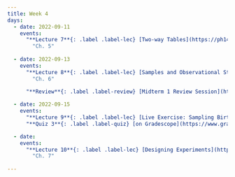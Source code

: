 ```yaml
---
title: Week 4
days:
  - date: 2022-09-11
    events:
      "**Lecture 7**{: .label .label-lec} [Two-way Tables](https://ph142-ucb.github.io/fa23/src/lec/Lec7_Two-way-tables.pdf) [(Recording)](https://berkeley.zoom.us/rec/share/qLO-sq31ltzeqG4piCoZ5hgrhHWJyCz1OnF4opexSJa8KcJkbTHQmllTrmf_U0_i.gG8gXz1v16m0JGAg)":
        "Ch. 5"
      
  - date: 2022-09-13
    events:
      "**Lecture 8**{: .label .label-lec} [Samples and Observational Studies](https://ph142-ucb.github.io/fa23/src/lec/Lec-8-_ObservationalStudies.pdf) [(Recording)](https://berkeley.zoom.us/rec/share/eQubv1IzCg4Cq4LxfyI1q__vHRGz1IPg57JaaJXw2q0cMqd_XLT7mQV3tHgW73sP.UuC6A3Mdtmyqh-Aq) ":
        "Ch. 6"
       
      "**Review**{: .label .label-review} [Midterm 1 Review Session](https://docs.google.com/presentation/d/1OMPXg6L0LktXifMNNbpRU7RklTWqt1dsDEWK9FXVqXY/edit#slide=id.g40f7b8e44c_3_0) ":

  - date: 2022-09-15
    events:
      "**Lecture 9**{: .label .label-lec} [Live Exercise: Sampling Births from US Territories](https://ph142-ucb.github.io/fa23/src/lec/Lec_9_Sampling-exercise.pdf) [(Recording)](https://berkeley.zoom.us/rec/share/DpRbJfYRX7ahPDFUOE4Bxu62I8dBZRMJ1aAubZ0ju_6ph8BSNT2AOUIt7F7nOZRD.-csis7ZWdyAcjPlR)":
      "**Quiz 3**{: .label .label-quiz} [on Gradescope](https://www.gradescope.com/courses/575069) (Open 24hr, Due Sept. 15th, 5 PM PST)":

  - date: 
    events:
      "**Lecture 10**{: .label .label-lec} [Designing Experiments](https://ph142-ucb.github.io/fa23/src/lec/Lec10_Designing-experiments_handout.pdf) (After Midterm 1)":
        "Ch. 7"
      
---
```


